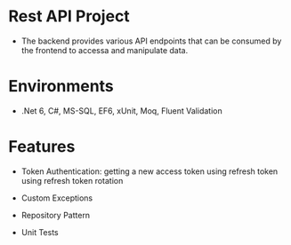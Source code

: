 # Rest API Project
- The backend provides various API endpoints that can be consumed by the frontend to accessa and manipulate data.

# Environments
- .Net 6, C#, MS-SQL, EF6, xUnit, Moq, Fluent Validation

# Features
- Token Authentication: getting a new access token using refresh token using refresh token rotation
   
- Custom Exceptions 

- Repository Pattern
      
- Unit Tests
